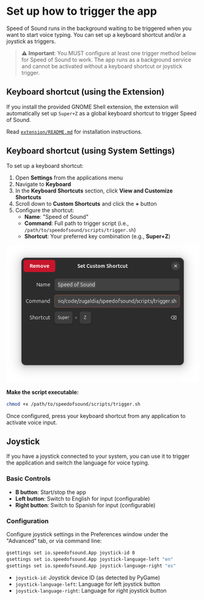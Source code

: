 # Set up how to trigger the app

Speed of Sound runs in the background waiting to be triggered when you want to start voice typing. You can set up a keyboard shortcut and/or a joystick as triggers.

> ⚠️ **Important**: You MUST configure at least one trigger method below for Speed of Sound to work. The app runs as a background service and cannot be activated without a keyboard shortcut or joystick trigger.

## Keyboard shortcut (using the Extension)

If you install the provided GNOME Shell extension, the extension will automatically set up `Super+Z` as a global keyboard shortcut to trigger Speed of Sound.

Read [`extension/README.md`](../extension/README.md) for installation instructions.

## Keyboard shortcut (using System Settings)

To set up a keyboard shortcut:

1. Open **Settings** from the applications menu
2. Navigate to **Keyboard**
3. In the **Keyboard Shortcuts** section, click **View and Customize Shortcuts**
4. Scroll down to **Custom Shortcuts** and click the **+** button
5. Configure the shortcut:
   - **Name**: "Speed of Sound"
   - **Command**: Full path to trigger script (i.e., `/path/to/speedofsound/scripts/trigger.sh`)
   - **Shortcut**: Your preferred key combination (e.g., **Super+Z**)

![Set Custom Shortcut Dialog](../assets/sos-shortcut.png)

**Make the script executable:**
```bash
chmod +x /path/to/speedofsound/scripts/trigger.sh
```

Once configured, press your keyboard shortcut from any application to activate voice input.

## Joystick

If you have a joystick connected to your system, you can use it to trigger the application and switch the language for voice typing.

### Basic Controls
- **B button**: Start/stop the app
- **Left button**: Switch to English for input (configurable)
- **Right button**: Switch to Spanish for input (configurable)

### Configuration
Configure joystick settings in the Preferences window under the "Advanced" tab, or via command line:

```bash
gsettings set io.speedofsound.App joystick-id 0
gsettings set io.speedofsound.App joystick-language-left "en"
gsettings set io.speedofsound.App joystick-language-right "es"
```

- `joystick-id`: Joystick device ID (as detected by PyGame)
- `joystick-language-left`: Language for left joystick button
- `joystick-language-right`: Language for right joystick button
